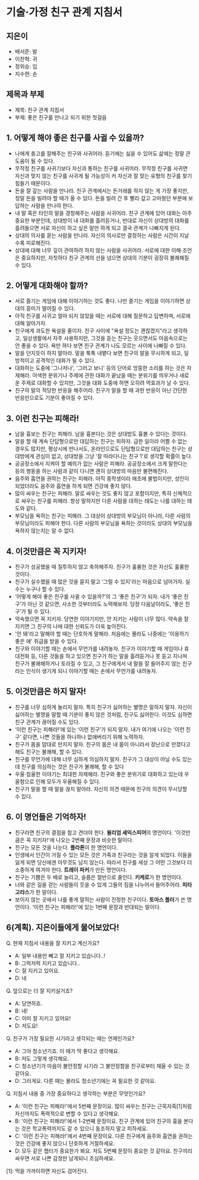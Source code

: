 # 기술·가정 친구 관계 지침서
## 지은이
* 배서준: 발
* 이찬혁: 귀
* 정위승: 입
* 지수현: 손

## 제목과 부제
* 제목: 친구 관계 지침서
* 부제: 좋은 친구를 만나고 되기 위한 첫걸음

## 1. 어떻게 해야 좋은 친구를 사귈 수 있을까?
* 나에게 충고를 잘해주는 친구와 사귀어라. 듣기에는 싫을 수 있어도 삶에는 정말 큰 도움이 될 수 있다.
* 무작정 친구를 사귀기보다 자신과 통하는 친구를 사귀어라. 무작정 친구를 사귀면 자신과 맞지 않는 친구를 사귀게 될 가능성이 커 자신과 잘 맞는 유형의 친구를 찾기 힘들기 때문이다.
* 돈을 잘 갚는 사람을 만나라. 친구 관계에서는 돈거래를 하지 않는 게 가장 좋지만, 정말 돈을 빌려야 할 때가 올 수 있다. 돈을 빌려 간 후 빨리 갚고 고마웠던 부분에 보답하는 사람을 만나야 한다.
* 내 말 혹은 타인의 말을 경청해주는 사람을 사귀어라. 친구 관계에 있어 대화는 아주 중요한 부분인데, 상대방이 내 대화를 흘려듣거나, 반대로 자신이 상대방의 대화를 흘려들으면 서로 자신이 하고 싶은 말만 하게 되고 결국 관계가 나빠지게 된다.
* 상대의 의사를 묻는 사람을 만나라. 자신의 의사로만 결정하는 사람은 시간이 지날수록 피로해진다.
* 상대에 대해 너무 깊이 관여하려 하지 않는 사람을 사귀어라. 서로에 대한 이해·조언은 중요하지만, 자칫하다 친구 관계의 선을 넘으면 상대의 기분이 굉장히 불쾌해질 수 있다.

## 2. 어떻게 대화해야 할까?
* 서로 즐기는 게임에 대해 이야기하는 것도 좋다. 나만 즐기는 게임을 이야기하면 상대의 흥미가 떨어질 수 있다.
* 아직 친구를 사귀고 얼마 되지 않았을 때는 서로에 대해 질문하고 답변하며, 서로에 대해 알아가자.
* 친구에게 과도한 욕설을 줄이자. 친구 사이에 "욕설 정도는 괜찮겠지"라고 생각하고, 일상생활에서 자주 사용하지만, 그것을 듣는 친구는 웃으면서도 마음속으로는 안 좋을 수 있다. 욕만 하다 보면 친구 관계가 나도 모르는 사이에 나빠질 수 있다.
* 말을 던지듯이 하지 말아라. 말을 툭툭 내뱉다 보면 친구의 말을 무시하게 되고, 일방적이고 공격적인 대화가 될 수 있다.
* 대화하는 도중에 '그나저나', '그러고 보니' 등의 단어로 엉뚱한 소리를 하는 것은 자제해라. 어색한 분위기나 주제에 관한 대화가 끝났을 때는 분위기를 띄우거나 새로운 주제로 대화할 수 있지만, 그것을 대화 도중에 하면 오히려 역효과가 날 수 있다.
* 친구의 말의 적당한 반응을 해주어라. 친구가 말을 할 때 과한 반응이 아닌 간단한 반응만으로도 기분이 좋아질 수 있다.

## 3. 이런 친구는 피해라!
* 남을 흉보는 친구는 피해라. 남을 흉본다는 것은 상대방도 흉볼 수 있다는 것이다.
* 말을 할 때 계속 단답형으로만 대답하는 친구는 피하자. 급한 일이라 어쩔 수 없는 경우도 많지만, 평상시에 만나서도, 온라인으로도 단답형으로만 대답하는 친구는 상대방에게 관심이 없고, 상대방을 그냥 '잘 따라다니는 친구 1'로 생각할 확률이 높다.
* 공공장소에서 지켜야 할 예의가 없는 사람은 피해라. 공공장소에서 크게 말한다는 등의 행동을 하는 사람과 같이 다니면 괜히 상대방의 마음만 불편해진다.
* 음주와 흡연을 권하는 친구는 피해라. 아직 중학생이라 애초에 불법이지만, 성인이 되었더라도 음주와 흡연을 하게 되면 건강에 좋지 않다.
* 많이 싸우는 친구는 피해라. 말로 싸우는 것도 좋지 않고 포함이지만, 특히 신체적으로 싸우는 친구를 피해라. 항상 말하지만 다른 사람을 대하는 태도는 나를 대하는 태도와 같다.
* 부모님을 욕하는 친구는 피해라. 그 대상이 상대방의 부모님이 아니라, 다른 사람의 부모님이라도 피해야 한다. 다른 사람의 부모님을 욕하는 것이라도 상대의 부모님을 욕하지 않는지는 알 수 없다.

## 4. 이것만큼은 꼭 지키자!
* 친구가 성공했을 때 질투하지 않고 축하해주자. 친구가 훌륭한 것은 자신도 훌륭한 것이다.
* 친구가 실수했을 때 많은 것을 묻지 말고 ‘그럴 수 있지'라는 마음으로 넘어가자. 실수는 누구나 할 수 있다.
* ‘어떻게 해야 좋은 친구를 사귈 수 있을까?’의 그 ‘좋은 친구’가 되자. 내가 ‘좋은 친구’가 아닌 것 같으면, 사소한 것부터라도 노력해보자. 당장 다음날이라도, ‘좋은 친구’가 될 수 있다.
* 약속했으면 꼭 지키자. 당연한 이야기지만, 안 지키는 사람이 너무 많다. 약속을 잘 지키면 그 친구의 나에 대한 신뢰도가 더욱 높아진다.
* '안 돼'라고 말해야 할 때는 단호하게 말해라. 처음에는 몰라도 나중에는 '이용하기 좋은 애' 취급을 받을 수 있다.
* 친구와 이야기할 때는 손에서 무언가를 내려놓자. 친구가 이야기할 때 게임이나 휴대전화 등, 다른 것들을 하고 있으면 친구가 하는 말을 흘려듣거나 못 듣고 지나쳐 친구가 불쾌해하거나 토라질 수 있고, 그 친구에게서 내 말을 잘 들어주지 않는 친구라는 인식이 생기게 되니 이야기할 때는 손에서 무언가를 내려놓자.

## 5. 이것만큼은 하지 말자!
* 친구를 너무 심하게 놀리지 말자. 특히 친구가 싫어하는 별명은 말하지 말자. 자신이 싫어하는 별명을 말할 때 기분이 좋지 않은 것처럼, 친구도 싫어한다. 이것도 심하면 친구 관계가 끊어질 수도 있다.
* ‘이런 친구는 피해라!’에 있는 ‘이런 친구’가 되지 말자. 내가 여기에 나오는 ‘이런 친구’ 같다면, 나쁜 것들을 하나하나 없애버리기 위해 노력하자.
* 친구가 몸을 맘대로 만지지 말자. 친구의 몸은 내 몸이 아니라서 장난으로 만졌다고 해도 친구는 불쾌해, 할 수 있다.
* 친구를 무언가에 대해 너무 심하게 의심하지 말자. 친구가 그 대상이 아닐 수도 있는데 친구를 의심하는 것은 친구가 불쾌해, 할 수 있다
* 우울·침울한 이야기는 최대한 자제해라. 친구와 좋은 분위기로 대화하고 있는데 우울함으로 인해 모두가 우울해질 수 있다.
* 친구가 말을 할 때 말을 끊지 말아라. 자신의 의견 때문에 친구의 의견이 무시당할 수 있다.

## 6. 이 명언들은 기억하자!
* 친구라면 친구의 결점을 참고 견뎌야 한다. **윌리엄 셰익스피어**의 명언이다. '이것만큼은 꼭 지키자!'에 나오는 2번째 문장과 비슷한 말이다.
* 친구는 모든 것을 나눈다. **플라톤**이 한 명언이다.
* 인생에서 인간이 가질 수 있는 모든 것은 가족과 친구라는 것을 알게 되었다. 이들을 잃게 되면 당신에겐 아무것도 남지 않는다. 따라서 친구를 세상 그 어떤 그것보다 더 소중하게 여겨야 한다. **트레이 파커**가 만든 명언이다.
* 친구는 기쁨은 두 배로 늘리고, 슬픔은 절반으로 줄인다. **키케로**가 한 명언이다.
* 너와 같은 길을 걷는 사람들이 웃을 수 있게 그들의 짐을 나누어서 들어주어라. **피타고라스**가 한 말이다.
* 보이지 않는 곳에서 나를 좋게 말하는 사람이 진정한 친구이다. **토마스 플러**가 쓴 명언이다. '이런 친구는 피해라!'에 있는 1번째 문장과 반대되는 말이다.

## 6(계획). 지은이들에게 물어보았다!
Q. 현재 지침서 내용을 잘 지키고 계신가요?
* A: 일부 내용만 빼고 잘 지키고 있습니다..!
* B: 그럭저럭 지키고 있습니다..
* C: 잘 지키고 있어요.
* D: 네

Q. 앞으로는 더 잘 지키실거죠?
* A: 당연하죠.
* B: 네!
* C: 이미 잘 지키고 있어요!
* D: 저도요!

Q. 친구가 가장 필요한 시기라고 생각되는 때는 언제인가요?
* A: 그야 청소년기죠. 이 때가 딱 좋다고 생각해요.
* B: 저도 그렇게 생각해요.
* C: 청소년기가 마음이 불안정할 시기라 그 불안정함을 친구로부터 채울 수 있는 것 같아요.
* D: 그러게요. 다른 때는 몰라도 청소년기에는 꼭 필요한 것 같아요.

Q. 지침서 내용 중 가장 중요하다고 생각하는 부분은 무엇인가요?
* A: '이런 친구는 피해라!'에서 5번째 문장이요. 많이 싸우는 친구는 근묵자흑[1]처럼 자신까지도 폭력적으로 변할 수 있다고 생각해요.
* B: '이런 친구는 피해라!'에서 1-2번째 문장이요. 친구 관계에 있어 친구의 흉을 본다는 것은 학교폭력까지도 갈 수 있으니 동조하지 말고 피하세요.
* C: '이런 친구는 피해라!'에서 4번째 문장이요. 다른 친구에게 음주와 흡연을 권하는 것은 건강에 좋지 않으니 단호하게 거절하세요.
* D: 모두 같은 챕터가 중요한가 봐요. 저도 5번째 문장이 중요한 것 같아요. 친구끼리 싸우면 서로 나쁜 감정만 남게되니 조심하세요.

[1]: 먹을 가까이하면 자신도 검어진다.
